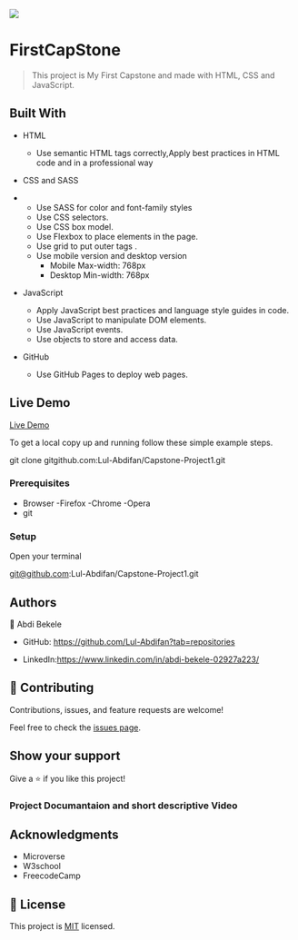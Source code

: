 
![](https://img.shields.io/badge/Microverse-blueviolet)

# FirstCapStone

> This project is My First Capstone and made with HTML, CSS and JavaScript. 



## Built With

- HTML
  - Use semantic HTML tags correctly,Apply best practices in HTML code and in a professional way

- CSS and SASS
- - Use SASS for color and font-family styles
  - Use CSS selectors.
  - Use CSS box model.
  - Use Flexbox to place elements in the page.
  - Use grid to put outer tags .
  - Use mobile version and desktop version
    - Mobile Max-width: 768px
    - Desktop Min-width: 768px

- JavaScript
  - Apply JavaScript best practices and language style guides in code.
  - Use JavaScript to manipulate DOM elements.
  - Use JavaScript events.
  - Use objects to store and access data.

- GitHub
  - Use GitHub Pages to deploy web pages.


## Live Demo 

[Live Demo](https://lul-abdifan.github.io/Capstone-Project1/)



To get a local copy up and running follow these simple example steps.

git clone gitgithub.com:Lul-Abdifan/Capstone-Project1.git

### Prerequisites
 - Browser
     -Firefox
     -Chrome
     -Opera
 - git


### Setup
 Open your terminal
 
git@github.com:Lul-Abdifan/Capstone-Project1.git


## Authors

👤 Abdi Bekele

- GitHub: https://github.com/Lul-Abdifan?tab=repositories

- LinkedIn:https://www.linkedin.com/in/abdi-bekele-02927a223/


## 🤝 Contributing

Contributions, issues, and feature requests are welcome!

Feel free to check the [issues page](../../issues/).

## Show your support

Give a ⭐️ if you like this project!


### Project Documantaion and short descriptive Video

## Acknowledgments

- Microverse
- W3school
- FreecodeCamp

## 📝 License

This project is [MIT](./LICENSE) licensed.
